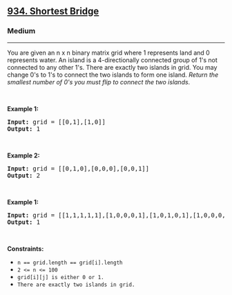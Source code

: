 <h2><a href="https://leetcode.com/problems/shortest-bridge/">934. Shortest Bridge</a></h2><h3>Medium</h3><hr><div><p>You are given an n x n 
  binary matrix grid where 1 represents land and 0 represents water.
  An island is a 4-directionally connected group of 1's not connected to any other 1's. There are exactly two islands in grid.
  You may change 0's to 1's to connect the two islands to form one island.
  <em>Return the smallest number of 0's you must flip to connect the two islands</em>.</p>
  
   <p>&nbsp;</p>
<p><strong>Example 1:</strong></p>
<pre><strong>Input:</strong> grid = [[0,1],[1,0]]
<strong>Output:</strong> 1
</pre>
  
  
   <p>&nbsp;</p>
<p><strong>Example 2:</strong></p>
<pre><strong>Input:</strong> grid = [[0,1,0],[0,0,0],[0,0,1]]
<strong>Output:</strong> 2
</pre>
  
  
   <p>&nbsp;</p>
<p><strong>Example 1:</strong></p>
<pre><strong>Input:</strong> grid = [[1,1,1,1,1],[1,0,0,0,1],[1,0,1,0,1],[1,0,0,0,1],[1,1,1,1,1]]
<strong>Output:</strong> 1
</pre>
  
   <p>&nbsp;</p>
<p><strong>Constraints:</strong></p>

<ul>
	<li><code>n == grid.length == grid[i].length</code></li>
  <li><code>2 <= n <= 100</code></li>
	<li><code>grid[i][j] is either 0 or 1.</code></li>
  <li><code>There are exactly two islands in grid.</code></li>
</ul>
</div>
